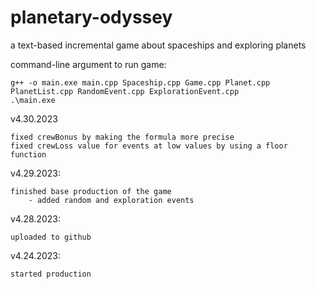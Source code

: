# planetary-odyssey

a text-based incremental game about spaceships and exploring planets

command-line argument to run game:

    g++ -o main.exe main.cpp Spaceship.cpp Game.cpp Planet.cpp PlanetList.cpp RandomEvent.cpp ExplorationEvent.cpp
    .\main.exe

v4.30.2023

    fixed crewBonus by making the formula more precise
    fixed crewLoss value for events at low values by using a floor function  

v4.29.2023:

    finished base production of the game
        - added random and exploration events
        
v4.28.2023:
    
    uploaded to github

v4.24.2023:

    started production



